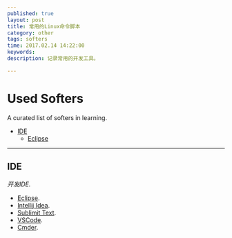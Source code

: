 ```yaml
---
published: true
layout: post
title: 常用的Linux命令脚本
category: other
tags: softers
time: 2017.02.14 14:22:00
keywords:
description: 记录常用的开发工具。

---
```


# Used Softers

A curated list of softers in learning.

- [IDE](#IDE)
    - [Eclipse](#Eclipse)


- - -

## IDE

*开发IDE.*

* [Eclipse]().
* [Intellij Idea]().
* [Sublimit Text]().
* [VSCode]().
* [Cmder]().